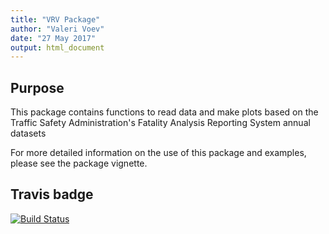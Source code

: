 ```yaml
---
title: "VRV Package"
author: "Valeri Voev"
date: "27 May 2017"
output: html_document
---
```


## Purpose

This package contains functions to read data and make plots based on the Traffic Safety Administration's Fatality Analysis Reporting System annual datasets

For more detailed information on the use of this package and examples, please see the package vignette.

## Travis badge

[![Build Status](https://travis-ci.org/ValeriVoev/VRVPackage.svg?branch=master)](https://travis-ci.org/ValeriVoev/VRVPackage)
